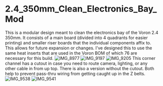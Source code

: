 # 2.4_350mm_Clean_Electronics_Bay_Mod
This is a modular design meant to clean the electronics bay of the Voron 2.4 350mm. It consists of a main board (divided into 4 quadrants for easier printing) and smaller riser boards that the individual components affix to. This allows for future expansion or changes. I've designed this to use the same heat inserts that are used in the Voron BOM of which 76 are necessary for this build.
![IMG_8977](https://user-images.githubusercontent.com/44419049/185655615-dce8990e-dd6d-4229-8ecc-8d0f458b3365.PNG)
![IMG_9197](https://user-images.githubusercontent.com/44419049/185655617-4c1e147f-b6cc-4438-9bad-cf6ca919637b.JPEG)
![IMG_9205](https://user-images.githubusercontent.com/44419049/185655620-0b93ddaa-78e0-4bae-a29e-a4bc3a42b3a4.JPEG)
This corner channel has a cutout in case you need to route camera, lighting, or any other cable in from up top. There is also a version without the cutout. Both help to prevent pass-thru wiring from getting caught up in the Z belts.
![IMG_9538](https://user-images.githubusercontent.com/44419049/185655622-364bde07-addb-4758-90b7-7563d128a8ce.JPEG)
![IMG_9541](https://user-images.githubusercontent.com/44419049/185655624-8456fb94-8ac1-4bd7-b60a-084726dc013b.JPEG)
